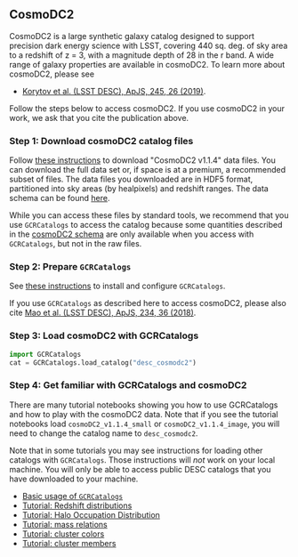 <!--- Do not delete this line, it is needed for jinja_markdown to render this page correctly -->
## CosmoDC2

CosmoDC2 is a large synthetic galaxy catalog designed to support precision dark energy science with LSST,
covering 440 sq. deg. of sky area to a redshift of z = 3, with a magnitude depth of 28 in the r band.
A wide range of galaxy properties are available in cosmoDC2.
To learn more about cosmoDC2, please see

- [Korytov et al. (LSST DESC), ApJS, 245, 26 (2019)](https://ui.adsabs.harvard.edu/abs/2019ApJS..245...26K/abstract).

Follow the steps below to access cosmoDC2.
If you use cosmoDC2 in your work, we ask that you cite the publication above.

### Step 1: Download cosmoDC2 catalog files

Follow [these instructions](download) to download "CosmoDC2 v1.1.4" data files.
You can download the full data set or, if space is at a premium, a recommended subset of files.
The data files you downloaded are in HDF5 format, partitioned into sky areas (by healpixels) and redshift ranges.
The data schema can be found [here](
https://github.com/LSSTDESC/gcr-catalogs/blob/master/GCRCatalogs/SCHEMA.md#extragalactic-catalogs).

While you can access these files by standard tools, we recommend that you use `GCRCatalogs` to access the catalog
because some quantities described in the [cosmoDC2 schema](
https://github.com/LSSTDESC/gcr-catalogs/blob/master/GCRCatalogs/SCHEMA.md#extragalactic-catalogs)
are only available when you access with `GCRCatalogs`, but not in the raw files.

### Step 2: Prepare `GCRCatalogs`

See [these instructions](install_gcr) to install and configure `GCRCatalogs`.

If you use `GCRCatalogs` as described here to access cosmoDC2, please also cite
[Mao et al. (LSST DESC), ApJS, 234, 36 (2018)](https://ui.adsabs.harvard.edu/abs/2018ApJS..234...36M/abstract).

### Step 3: Load cosmoDC2 with GCRCatalogs

```python
import GCRCatalogs
cat = GCRCatalogs.load_catalog("desc_cosmodc2")
```

### Step 4: Get familiar with GCRCatalogs and cosmoDC2

There are many tutorial notebooks showing you how to use GCRCatalogs and how to play with the cosmoDC2 data.
Note that if you see the tutorial notebooks load `cosmoDC2_v1.1.4_small` or `cosmoDC2_v1.1.4_image`,
you will need to change the catalog name to `desc_cosmodc2`.

Note that in some tutorials you may see instructions for loading other catalogs with `GCRCatalogs`. Those instructions will *not* work on your local machine. You will only be able to access public DESC catalogs that you have downloaded to your machine.

- [Basic usage of `GCRCatalogs`](https://nbviewer.jupyter.org/github/LSSTDESC/gcr-catalogs/blob/master/examples/GCRCatalogs%20Demo.ipynb)
- [Tutorial: Redshift distributions](https://nbviewer.jupyter.org/github/LSSTDESC/DC2-analysis/blob/rendered/tutorials/extragalactic_gcr_redshift_dist.nbconvert.ipynb)
- [Tutorial: Halo Occupation Distribution](https://nbviewer.jupyter.org/github/LSSTDESC/DC2-analysis/blob/rendered/tutorials/extragalactic_gcr_hod.nbconvert.ipynb)
- [Tutorial: mass relations](https://nbviewer.jupyter.org/github/LSSTDESC/DC2-analysis/blob/rendered/tutorials/extragalactic_gcr_mass_relations.nbconvert.ipynb)
- [Tutorial: cluster colors](https://nbviewer.jupyter.org/github/LSSTDESC/DC2-analysis/blob/rendered/tutorials/extragalactic_gcr_cluster_colors.nbconvert.ipynb)
- [Tutorial: cluster members](https://nbviewer.jupyter.org/github/LSSTDESC/DC2-analysis/blob/rendered/tutorials/extragalactic_gcr_cluster_members.nbconvert.ipynb)

